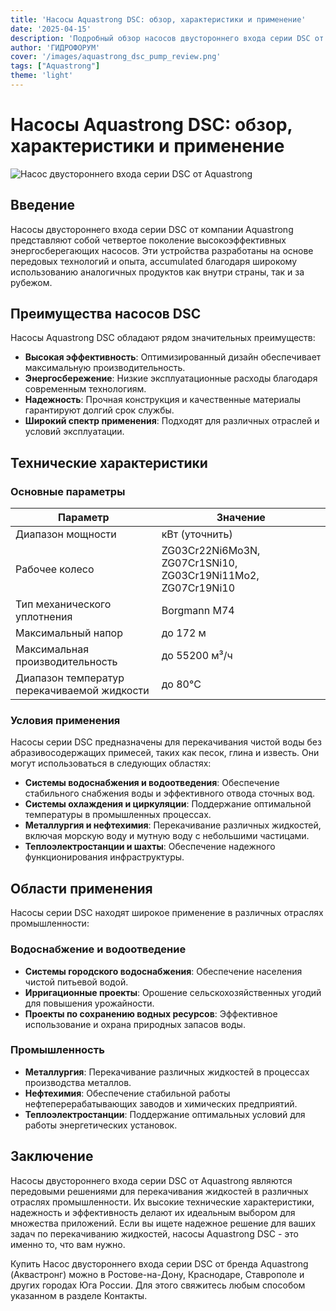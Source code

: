 ```yaml
---
title: 'Насосы Aquastrong DSC: обзор, характеристики и применение'
date: '2025-04-15'
description: 'Подробный обзор насосов двустороннего входа серии DSC от Aquastrong. Узнайте о технических характеристиках, преимуществах и областях применения.'
author: 'ГИДРОФОРУМ'
cover: '/images/aquastrong_dsc_pump_review.png'
tags: ["Aquastrong"]
theme: 'light'
---
```


# Насосы Aquastrong DSC: обзор, характеристики и применение

![Насос двустороннего входа серии DSC от Aquastrong](/images/aquastrong_dsc_pump_review.png)

## Введение

Насосы двустороннего входа серии DSC от компании Aquastrong представляют собой четвертое поколение высокоэффективных энергосберегающих насосов. Эти устройства разработаны на основе передовых технологий и опыта, accumulated благодаря широкому использованию аналогичных продуктов как внутри страны, так и за рубежом.

## Преимущества насосов DSC

Насосы Aquastrong DSC обладают рядом значительных преимуществ:

- **Высокая эффективность**: Оптимизированный дизайн обеспечивает максимальную производительность.
- **Энергосбережение**: Низкие эксплуатационные расходы благодаря современным технологиям.
- **Надежность**: Прочная конструкция и качественные материалы гарантируют долгий срок службы.
- **Широкий спектр применения**: Подходят для различных отраслей и условий эксплуатации.

## Технические характеристики

### Основные параметры

| Параметр                   | Значение                                   |
|----------------------------|-------------------------------------------|
| Диапазон мощности          | кВт (уточнить)                             |
| Рабочее колесо             | ZG03Cr22Ni6Mo3N, ZG07Cr1SNi10, ZG03Cr19Ni11Mo2, ZG07Cr19Ni10  |
| Тип механического уплотнения | Borgmann M74                              |
| Максимальный напор         | до 172 м                                  |
| Максимальная производительность | до 55200 м³/ч                            |
| Диапазон температур перекачиваемой жидкости | до 80°C                                |

### Условия применения

Насосы серии DSC предназначены для перекачивания чистой воды без абразивосодержащих примесей, таких как песок, глина и известь. Они могут использоваться в следующих областях:

- **Системы водоснабжения и водоотведения**: Обеспечение стабильного снабжения воды и эффективного отвода сточных вод.
- **Системы охлаждения и циркуляции**: Поддержание оптимальной температуры в промышленных процессах.
- **Металлургия и нефтехимия**: Перекачивание различных жидкостей, включая морскую воду и мутную воду с небольшими частицами.
- **Теплоэлектростанции и шахты**: Обеспечение надежного функционирования инфраструктуры.

## Области применения

Насосы серии DSC находят широкое применение в различных отраслях промышленности:

### Водоснабжение и водоотведение

- **Системы городского водоснабжения**: Обеспечение населения чистой питьевой водой.
- **Ирригационные проекты**: Орошение сельскохозяйственных угодий для повышения урожайности.
- **Проекты по сохранению водных ресурсов**: Эффективное использование и охрана природных запасов воды.

### Промышленность

- **Металлургия**: Перекачивание различных жидкостей в процессах производства металлов.
- **Нефтехимия**: Обеспечение стабильной работы нефтеперерабатывающих заводов и химических предприятий.
- **Теплоэлектростанции**: Поддержание оптимальных условий для работы энергетических установок.

## Заключение

Насосы двустороннего входа серии DSC от Aquastrong являются передовыми решениями для перекачивания жидкостей в различных отраслях промышленности. Их высокие технические характеристики, надежность и эффективность делают их идеальным выбором для множества приложений. Если вы ищете надежное решение для ваших задач по перекачиванию жидкостей, насосы Aquastrong DSC - это именно то, что вам нужно.

Купить Насос двустороннего входа серии DSC от бренда Aquastrong (Аквастронг) можно в Ростове-на-Дону, Краснодаре, Ставрополе и других городах Юга России. Для этого свяжитесь любым способом указанном в разделе Контакты.

